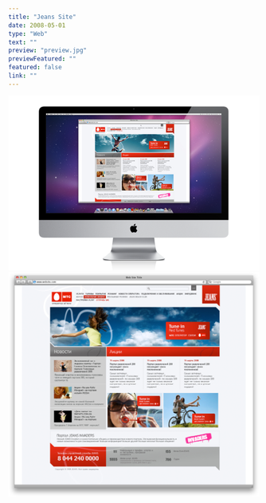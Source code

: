 ```yaml
---
title: "Jeans Site"
date: 2008-05-01
type: "Web"
text: ""
preview: "preview.jpg"
previewFeatured: ""
featured: false
link: ""
---
```


![](1.jpg)
![](2.png)